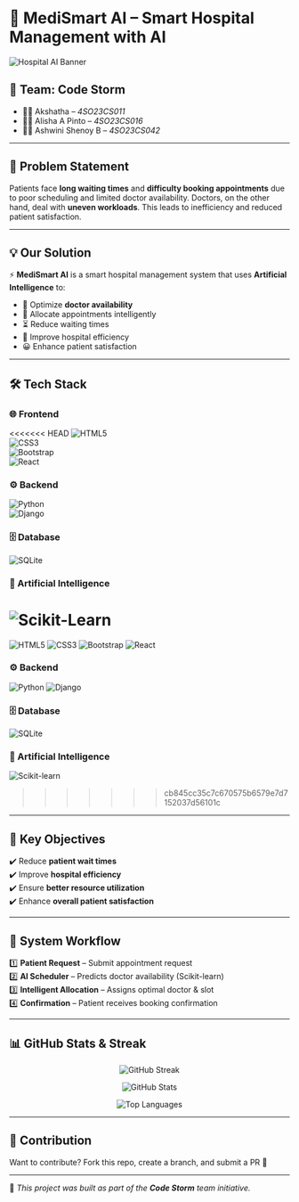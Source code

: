
# 🏥 MediSmart AI – Smart Hospital Management with AI  

![Hospital AI Banner](https://img.shields.io/badge/AI%20Powered%20Healthcare-Smart%20Hospital-blueviolet?style=for-the-badge&logo=ai)  

## 👥 Team: **Code Storm**  
- 👩‍💻 Akshatha – *4SO23CS011*  
- 👩‍💻 Alisha A Pinto – *4SO23CS016*  
- 👩‍💻 Ashwini Shenoy B – *4SO23CS042*  

---

## 🚀 Problem Statement  
Patients face **long waiting times** and **difficulty booking appointments** due to poor scheduling and limited doctor availability. Doctors, on the other hand, deal with **uneven workloads**. This leads to inefficiency and reduced patient satisfaction.  

---

## 💡 Our Solution  
⚡ **MediSmart AI** is a smart hospital management system that uses **Artificial Intelligence** to:  
- 📅 Optimize **doctor availability**  
- 🤖 Allocate appointments intelligently  
- ⏳ Reduce waiting times  
- 🏥 Improve hospital efficiency  
- 😀 Enhance patient satisfaction  

---

## 🛠️ Tech Stack  

### 🌐 Frontend  
<<<<<<< HEAD
![HTML5](https://img.icons8.com/color/48/html-5.png)  
![CSS3](https://img.icons8.com/color/48/css3.png)  
![Bootstrap](https://img.icons8.com/color/48/bootstrap.png)  
![React](https://img.icons8.com/color/48/react-native.png)  

### ⚙️ Backend  
![Python](https://img.icons8.com/color/48/python.png)  
![Django](https://img.icons8.com/color/48/django.png)  

### 🗄️ Database  
![SQLite](https://img.icons8.com/color/48/sqlite.png)  

### 🤖 Artificial Intelligence  
![Scikit-Learn](https://img.icons8.com/external-soft-fill-juicy-fish/48/external-machine-learning-data-science-soft-fill-soft-fill-juicy-fish.png)  
=======
![HTML5](https://img.icons8.com/color/48/html-5.png)  ![CSS3](https://img.icons8.com/color/48/css3.png)  ![Bootstrap](https://img.icons8.com/color/48/bootstrap.png)  ![React](https://img.icons8.com/color/48/react-native.png)  

### ⚙️ Backend  
![Python](https://img.icons8.com/color/48/python.png)  ![Django](https://img.icons8.com/color/48/django.png)  

### 🗄️ Database  
![SQLite](https://www.vectorlogo.zone/logos/sqlite/sqlite-icon.svg)  

### 🤖 Artificial Intelligence  
![Scikit-learn](https://upload.wikimedia.org/wikipedia/commons/0/05/Scikit_learn_logo_small.svg)  
>>>>>>> cb845cc35c7c670575b6579e7d7152037d56101c

---

## 🎯 Key Objectives  
✔️ Reduce **patient wait times**  
✔️ Improve **hospital efficiency**  
✔️ Ensure **better resource utilization**  
✔️ Enhance **overall patient satisfaction**  

---

## 🔄 System Workflow  

1️⃣ **Patient Request** – Submit appointment request  
2️⃣ **AI Scheduler** – Predicts doctor availability (Scikit-learn)  
3️⃣ **Intelligent Allocation** – Assigns optimal doctor & slot  
4️⃣ **Confirmation** – Patient receives booking confirmation  

---


## 📊 GitHub Stats & Streak  

<p align="center">  
  <img src="https://github-readme-streak-stats.herokuapp.com?user=ASB-05&theme=radical&hide_border=true" alt="GitHub Streak" />  
</p>  

<p align="center">  
  <img src="https://github-readme-stats.vercel.app/api?username=ASB-05&show_icons=true&theme=radical&hide_border=true" alt="GitHub Stats" />  
</p>  

<p align="center">  
  <img src="https://github-readme-stats.vercel.app/api/top-langs/?username=ASB-05&layout=compact&theme=radical&hide_border=true" alt="Top Languages" />  
</p>  

---

## 🤝 Contribution  
Want to contribute? Fork this repo, create a branch, and submit a PR 🚀  

---

🔗 *This project was built as part of the **Code Storm** team initiative.*  
